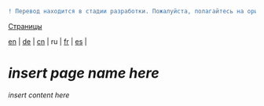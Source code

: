 ```diff
! Перевод находится в стадии разработки. Пожалуйста, полагайтесь на оригинальную версию на английском языке.
```

[Страницы](https://github.com/syncloud/docs/blob/master/ru/index.md#Страницы)

[en](https://github.com/syncloud/platform/wiki/Unable-to-access-device-from-local-network) | 
[de](https://github.com/syncloud/docs/blob/master/de/content/Unable-to-access-device-from-local-network.md) | 
[cn](https://github.com/syncloud/docs/blob/master/cn/content/Unable-to-access-device-from-local-network.md) | 
ru | 
[fr](https://github.com/syncloud/docs/blob/master/fr/content/Unable-to-access-device-from-local-network.md) | 
[es](https://github.com/syncloud/docs/blob/master/es/content/Unable-to-access-device-from-local-network.md) | 

# *insert page name here*

*insert content here*
